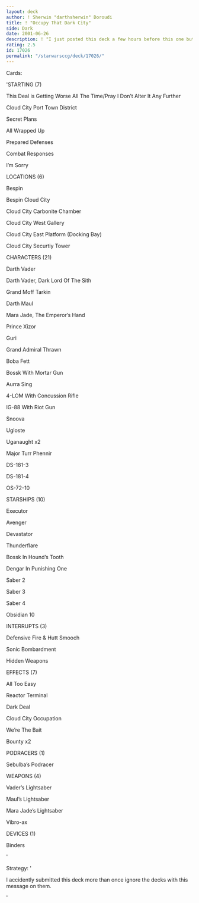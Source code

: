 ```yaml
---
layout: deck
author: ! Sherwin "darthsherwin" Doroudi
title: ! "Occupy That Dark City"
side: Dark
date: 2001-06-26
description: ! "I just posted this deck a few hours before this one but it was not under my name for some reason (it was under --). This deck uses bounty hunters, uganaughts, pilots, saber-weilders, Star Destroyers, as well as Xizor and his HRD to defend the city."
rating: 2.5
id: 17026
permalink: "/starwarsccg/deck/17026/"
---
```

Cards: 

'STARTING (7) 

 This Deal is Getting Worse All The Time/Pray I Don&#8217;t Alter It Any Further 

 Cloud City Port Town District 

 Secret Plans 

 All Wrapped Up 

 Prepared Defenses 

 Combat Responses 

 I&#8217;m Sorry 


LOCATIONS (6) 

 Bespin 

 Bespin Cloud City 

 Cloud City Carbonite Chamber 

 Cloud City West Gallery 

 Cloud City East Platform (Docking Bay) 

 Cloud City Securtiy Tower 


CHARACTERS (21) 

 Darth Vader 

 Darth Vader, Dark Lord Of The Sith 

 Grand Moff Tarkin 

 Darth Maul 

 Mara Jade, The Emperor&#8217;s Hand 

 Prince Xizor 

 Guri 

 Grand Admiral Thrawn 

 Boba Fett 

 Bossk With Mortar Gun 

 Aurra Sing 

 4-LOM With Concussion Rifle 

 IG-88 With Riot Gun 

 Snoova 

 Ugloste 

 Uganaught x2 

 Major Turr Phennir 

 DS-181-3 

 DS-181-4 

 OS-72-10 


STARSHIPS (10) 

 Executor 

 Avenger 

 Devastator 

 Thunderflare 

 Bossk In Hound&#8217;s Tooth 

 Dengar In Punishing One 

 Saber 2 

 Saber 3 

 Saber 4 

 Obsidian 10 


INTERRUPTS (3) 

 Defensive Fire & Hutt Smooch 

 Sonic Bombardment 

 Hidden Weapons 


EFFECTS (7) 

 All Too Easy 

 Reactor Terminal 

 Dark Deal 

 Cloud City Occupation 

 We&#8217;re The Bait 

 Bounty x2 


PODRACERS (1) 

 Sebulba&#8217;s Podracer 


WEAPONS (4) 

 Vader&#8217;s Lightsaber 

 Maul&#8217;s Lightsaber 

 Mara Jade&#8217;s Lightsaber 

 Vibro-ax 


DEVICES (1) 

 Binders 




'

Strategy: '

 I accidently submitted this deck more than once ignore the decks with this message on them.

'

